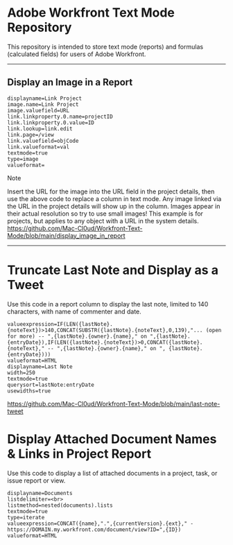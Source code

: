 # Adobe Workfront Text Mode Repository
This repository is intended to store text mode (reports) and formulas (calculated fields) for users of Adobe Workfront.
<hr>

## Display an Image in a Report

```
displayname=Link Project
image.name=Link Project
image.valuefield=URL
link.linkproperty.0.name=projectID
link.linkproperty.0.value=ID
link.lookup=link.edit
link.page=/view
link.valuefield=objCode
link.valueformat=val
textmode=true
type=image
valueformat=
```
> [!NOTE]
> Insert the URL for the image into the URL field in the project details, then use the above code
to replace a column in text mode. Any image linked via the URL in the project details will show up in the column. Images appear in their actual resolution so try to use small images!
This example is for projects, but applies to any object with a URL in the system details.
https://github.com/Mac-Cl0ud/Workfront-Text-Mode/blob/main/display_image_in_report
<hr>

# Truncate Last Note and Display as a Tweet
Use this code in a report column to display the last note, limited to 140 characters, with name of commenter and date.

```
valueexpression=IF(LEN({lastNote}.{noteText})>140,CONCAT(SUBSTR({lastNote}.{noteText},0,139),"... (open for more) -- ",{lastNote}.{owner}.{name}," on ",{lastNote}.{entryDate}),IF(LEN({lastNote}.{noteText})>0,CONCAT({lastNote}.{noteText}," -- ",{lastNote}.{owner}.{name}," on ", {lastNote}.{entryDate}))) 
valueformat=HTML 
displayname=Last Note 
width=250 
textmode=true
querysort=lastNote:entryDate 
usewidths=true
```
https://github.com/Mac-Cl0ud/Workfront-Text-Mode/blob/main/last-note-tweet

# Display Attached Document Names & Links in Project Report
Use this code to display a list of attached documents in a project, task, or issue report or view.

```
displayname=Documents
listdelimiter=<br>
listmethod=nested(documents).lists
textmode=true
type=iterate
valueexpression=CONCAT({name},".",{currentVersion}.{ext}," - https://DOMAIN.my.workfront.com/document/view?ID=",{ID})
valueformat=HTML
```
